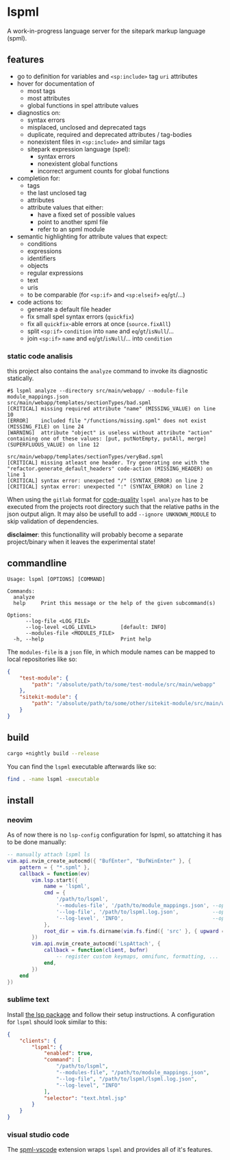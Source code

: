 # lspml

A work-in-progress language server for the sitepark markup language (spml).

## features

- go to definition for variables and `<sp:include>` tag `uri` attributes
- hover for documentation of
    - most tags
    - most attributes
    - global functions in spel attribute values
- diagnostics on:
    - syntax errors
    - misplaced, unclosed and deprecated tags
    - duplicate, required and deprecated attributes / tag-bodies
    - nonexistent files in `<sp:include>` and similar tags
    - sitepark expression language (spel):
        - syntax errors
        - nonexistent global functions
        - incorrect argument counts for global functions
- completion for:
    - tags
    - the last unclosed tag
    - attributes
    - attribute values that either:
        - have a fixed set of possible values
        - point to another spml file
        - refer to an spml module
- semantic highlighting for attribute values that expect:
    - conditions
    - expressions
    - identifiers
    - objects
    - regular expressions
    - text
    - uris
    - to be comparable (for `<sp:if>` and `<sp:elseif>` `eq`/`gt`/...)
- code actions to:
    - generate a default file header
    - fix small spel syntax errors (`quickfix`)
    - fix all `quickfix`-able errors at once (`source.fixAll`)
    - split `<sp:if>` `condition` into `name` and `eq`/`gt`/`isNull`/...
    - join `<sp:if>` `name` and `eq`/`gt`/`isNull`/... into `condition`

### static code analisis

this project also contains the `analyze` command to invoke its diagnostic statically.

```
#$ lspml analyze --directory src/main/webapp/ --module-file module_mappings.json
src/main/webapp/templates/sectionTypes/bad.spml
[CRITICAL] missing required attribute "name" (MISSING_VALUE) on line 10
[ERROR]    included file "/functions/missing.spml" does not exist (MISSING_FILE) on line 24
[WARNING]  attribute "object" is useless without attribute "action" containing one of these values: [put, putNotEmpty, putAll, merge] (SUPERFLUOUS_VALUE) on line 12

src/main/webapp/templates/sectionTypes/veryBad.spml
[CRITICAL] missing atleast one header. Try generating one with the "refactor.generate_default_headers" code-action (MISSING_HEADER) on line 1
[CRITICAL] syntax error: unexpected "/" (SYNTAX_ERROR) on line 2
[CRITICAL] syntax error: unexpected ":" (SYNTAX_ERROR) on line 2
```

When using the `gitlab` format for [code-quality](https://docs.gitlab.com/ci/testing/code_quality) `lspml analyze` has to be executed from the projects root directory such that the relative paths in the json output align. It may also be usefull to add `--ignore UNKNOWN_MODULE` to skip validation of dependencies.

__disclaimer__: this functionallity will probably become a separate project/binary when it leaves the experimental state!

## commandline

```
Usage: lspml [OPTIONS] [COMMAND]

Commands:
  analyze
  help     Print this message or the help of the given subcommand(s)

Options:
      --log-file <LOG_FILE>
      --log-level <LOG_LEVEL>        [default: INFO]
      --modules-file <MODULES_FILE>
  -h, --help                         Print help
```

The `modules-file` is a `json` file, in which module names can be mapped to local repositories like so:
```json
{
    "test-module": {
        "path": "/absolute/path/to/some/test-module/src/main/webapp"
    },
    "sitekit-module": {
        "path": "/absolute/path/to/some/other/sitekit-module/src/main/webapp"
    }
}
```

## build

```bash
cargo +nightly build --release
```

You can find the `lspml` executable afterwards like so:
```bash
find . -name lspml -executable
```

## install

### neovim

As of now there is no `lsp-config` configuration for lspml, so attatching it has to be done manually:
```lua
-- manually attach lspml ls
vim.api.nvim_create_autocmd({ "BufEnter", "BufWinEnter" }, {
    pattern = { "*.spml" },
    callback = function(ev)
        vim.lsp.start({
            name = 'lspml',
            cmd = {
                '/path/to/lspml',
                '--modules-file', '/path/to/module_mappings.json', --optional
                '--log-file', '/path/to/lspml.log.json',           --optional
                '--log-level', 'INFO',                             --optional
            },
            root_dir = vim.fs.dirname(vim.fs.find({ 'src' }, { upward = true })[1]),
        })
        vim.api.nvim_create_autocmd('LspAttach', {
            callback = function(client, bufnr)
                -- register custom keymaps, omnifunc, formatting, ...
            end,
        })
    end
})
```

### sublime text

Install [the lsp package](https://lsp.sublimetext.io/) and follow their setup instructions. A configuration for `lspml` should look similar to this:
```json
{
    "clients": {
        "lspml": {
            "enabled": true,
            "command": [
                "/path/to/lspml",
                "--modules-file", "/path/to/module_mappings.json",
                "--log-file", "/path/to/lspml/lspml.log.json",
                "--log-level", "INFO"
            ],
            "selector": "text.html.jsp"
        }
    }
}
```

### visual studio code

The [spml-vscode](https://github.com/sitepark/spml-vscode) extension wraps `lspml` and provides all of it's features.

